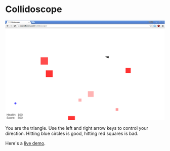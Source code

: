 # Collidoscope

<img width=600 src="screenshot.png">

You are the triangle.  Use the left and right arrow keys to control your direction.
Hitting blue circles is good, hitting red squares is bad.

Here's a [live demo](http://www.danielhones.com/collidoscope).
